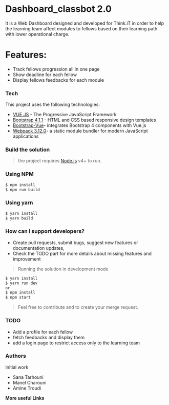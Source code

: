 # Dashboard_classbot 2.0
It is a Web Dashboard designed and developed for Think.iT in order to help the learning team affect modules to fellows based on their learning path with lower operational charge. 

# Features:

  - Track fellows progression all in one page 
  - Show deadline for each fellow 
  - Display fellows feedbacks for each module
 
### Tech
This project uses the following technologies:
-  [VUE JS] - The Progressive JavaScript Framework 
- [ Bootstrap 4.1.1] - HTML and CSS based responsive design templates 
-  [Bootstrap-Vue]- integrates Bootstrap 4 components with Vue.js
- [Webpack 3.12.0]- a static module bundler for modern JavaScript applications

### Build the solution
> the project requires [Node.js](https://nodejs.org/) v4+ to run.


###  Using NPM
```bash
$ npm install
$ npm run build
```
###  Using yarn
```bash
$ yarn install
$ yarn build
```
### How can I support developers?
- Create pull requests, submit bugs, suggest new features or documentation updates, 
- Check the TODO part for more details about missing features and improvement 
> Running the  solution in development mode

```bash
$ yarn install
$ yarn run dev
or 
$ npm install
$ npm start
```
> Feel free to contribute and to create your merge request.

### TODO
- Add a profile for each fellow
- fetch feedbacks and display them
- add a login page to restrict access only to the learning team

### Authors
 Initial work
 - Sana Tarhouni
 - Manel Charouni
 - Amine Troudi


**More useful Links**

   [Vue js]: <https://vuejs.org/>
   [node.js]: <http://nodejs.org>
   [Bootstrap 4.1.1]: <https://blog.getbootstrap.com/2018/04/30/bootstrap-4-1-1/>
   [Bootstrap-Vue]: <https://bootstrap-vue.js.org>
   [Webpack 3.12.0]: <https://webpack.js.org/>
   